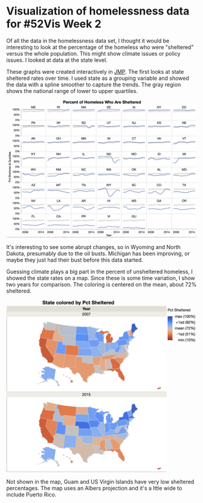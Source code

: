 # Visualization of homelessness data for #52Vis Week 2

Of all the data in the homelessness data set, I thought it would be interesting to look at the percentage of the homeless who were "sheltered" versus the whole population. This might show climate issues or policy issues. I looked at data at the state level.

These graphs were created interactively in [JMP](http://jmp.com). The first looks at state sheltered rates over time. I used state as a grouping variable and showed the data with a spline smoother to capture the trends. The gray region shows the national range of lower to upper quartiles.

![percent sheltered](homelesslines.png "Small Multiples")

It's interesting to see some abrupt changes, so in Wyoming and North Dakota, presumably due to the oil busts. Michigan has been improving, or maybe they just had their bust before this data started.

Guessing climate plays a big part in the percent of unsheltered homeless, I showed the state rates on a map. Since these is some time variation, I show two years for comparison. The coloring is centered on the mean, about 72% sheltered.

![percent sheltered](homelessmaps.png "Maps")

Not shown in the map, Guam and US Virgin Islands have very low sheltered percentages. The map uses an Albers projection and it's a lttle wide to include Puerto Rico.




